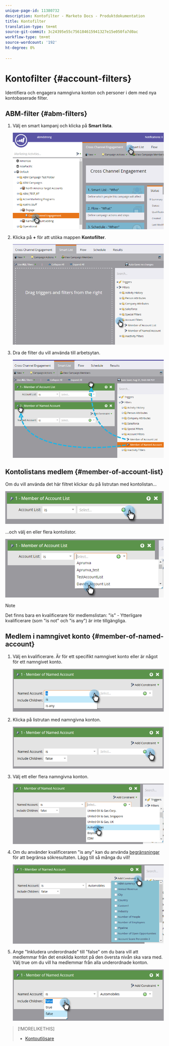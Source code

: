 ```yaml
---
unique-page-id: 11380732
description: Kontofilter - Marketo Docs - Produktdokumentation
title: Kontofilter
translation-type: tm+mt
source-git-commit: 3c24395e55c756184615941327e15e050fa7d0ac
workflow-type: tm+mt
source-wordcount: '192'
ht-degree: 0%

---
```



# Kontofilter {#account-filters}

Identifiera och engagera namngivna konton och personer i dem med nya kontobaserade filter.

## ABM-filter {#abm-filters}

1. Välj en smart kampanj och klicka på **Smart lista**.

   ![](assets/one.png)

1. Klicka på **+** för att utöka mappen **Kontofilter**.

   ![](assets/two.png)

1. Dra de filter du vill använda till arbetsytan.

   ![](assets/three.png)

## Kontolistans medlem {#member-of-account-list}

Om du vill använda det här filtret klickar du på listrutan med kontolistan...

![](assets/four.png)

...och välj en eller flera kontolistor.

![](assets/five.png)

>[!NOTE]
>
>Det finns bara en kvalificerare för medlemslistan: &quot;is&quot; - Ytterligare kvalificerare (som &quot;is not&quot; och &quot;is any&quot;) är inte tillgängliga.

## Medlem i namngivet konto {#member-of-named-account}

1. Välj en kvalificerare. Är för ett specifikt namngivet konto eller är något för ett namngivet konto.

   ![](assets/six.png)

1. Klicka på listrutan med namngivna konton.

   ![](assets/seven.png)

1. Välj ett eller flera namngivna konton.

   ![](assets/eight.png)

1. Om du använder kvalificeraren &quot;is any&quot; kan du använda [begränsningar](http://docs.marketo.com/display/DOCS/Add+a+Constraint+to+a+Smart+List+Filter) för att begränsa sökresultaten. Lägg till så många du vill!

   ![](assets/nine.png)

1. Ange &quot;Inkludera underordnade&quot; till &quot;false&quot; om du bara vill att medlemmar från det enskilda kontot på den översta nivån ska vara med. Välj true om du vill ha medlemmar från alla underordnade konton.

   ![](assets/ten.png)

>[!MORELIKETHIS]
>
>* [Kontoutlösare](account-triggers.md)

